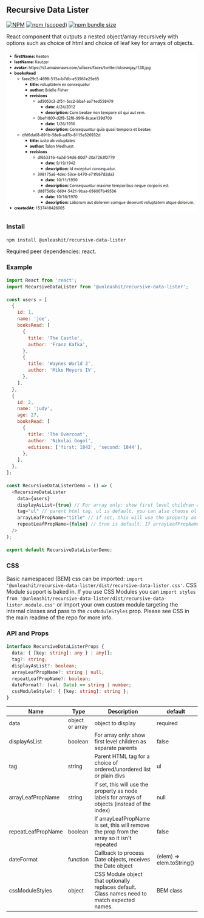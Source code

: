 ## Recursive Data Lister

[![NPM](https://img.shields.io/npm/l/@unleashit/navigation.svg)](https://github.com/unleashit/npm-library/blob/master/LICENSE)
[![npm (scoped)](https://img.shields.io/npm/v/@unleashit/recursive-data-lister.svg)](https://www.npmjs.com/package/@unleashit/recursive-data-lister)
[![npm bundle size](https://img.shields.io/bundlephobia/minzip/@unleashit/recursive-data-lister.svg)](https://bundlephobia.com/result?p=@unleashit/recursive-data-lister)

React component that outputs a nested object/array recursively with options such as choice of html and choice of leaf key for arrays of objects.

![pagination component](recursive-data-lister.png)

### Install

```
npm install @unleashit/recursive-data-lister
```

Required peer dependencies: react.

### Example

```javascript
import React from 'react';
import RecursiveDataLister from '@unleashit/recursive-data-lister';

const users = [
  {
    id: 1,
    name: 'joe',
    booksRead: [
      {
        title: 'The Castle',
        author: 'Franz Kafka',
      },
      {
        title: 'Waynes World 2',
        author: 'Mike Meyers IV',
      },
    ],
  },
  {
    id: 2,
    name: 'judy',
    age: 27,
    booksRead: [
      {
        title: 'The Overcoat',
        author: 'Nikolai Gogol',
        editions: ['first: 1842', 'second: 1844'],
      },
    ],
  },
];

const RecursiveDataListerDemo = () => (
  <RecursiveDataLister
    data={users}
    displayAsList={true} // For array only: show first level children as separate parents. False is default (outputs as a single top level object)
    tag="ul" // parent html tag. ul is default, you can also choose ol or div
    arrayLeafPropName="title" // if set, this will use the property as node labels for arrays of objects (instead of the index). Careful with this, it only works with one property!
    repeatLeafPropName={false} // true is default. If arrayLeafPropName is set, this will remove the prop from the array so it isn't repeated
  />
);

export default RecursiveDataListerDemo;
```

### CSS

Basic namespaced (BEM) css can be imported: `import '@unleashit/recursive-data-lister/dist/recursive-data-lister.css'`. CSS Module support is baked in. If you use CSS Modules you can `import styles from '@unleashit/recursive-data-lister/dist/recursive-data-lister.module.css'` or import your own custom module targeting the internal classes and pass to the `cssModuleStyles` prop. Please see CSS in the main readme of the repo for more info.

### API and Props

```typescript
interface RecursiveDataListerProps {
  data: { [key: string]: any } | any[];
  tag?: string;
  displayAsList?: boolean;
  arrayLeafPropName?: string | null;
  repeatLeafPropName?: boolean;
  dateFormat?: (val: Date) => string | number;
  cssModuleStyle?: { [key: string]: string };
}
```

| Name               | Type            | Description                                                                                    | default                   |
| ------------------ | --------------- | ---------------------------------------------------------------------------------------------- | ------------------------- |
| data               | object or array | object to display                                                                              | required                  |
| displayAsList      | boolean         | For array only: show first level children as separate parents                                  | false                     |
| tag                | string          | Parent HTML tag for a choice of ordered/unordered list or plain divs                           | ul                        |
| arrayLeafPropName  | string          | if set, this will use the property as node labels for arrays of objects (instead of the index) | null                      |
| repeatLeafPropName | boolean         | If arrayLeafPropName is set, this will remove the prop from the array so it isn't repeated     | false                     |
| dateFormat         | function        | Callback to process Date objects, receives the Date object                                     | (elem) => elem.toString() |
| cssModuleStyles    | object          | CSS Module object that optionally replaces default. Class names need to match expected names.  | BEM class                 |
